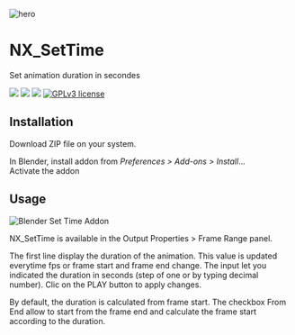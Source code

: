 ![hero](https://user-images.githubusercontent.com/54265936/200984154-bede20b3-6a6d-43ce-a0ba-d354c0df6892.png)


# NX_SetTime
Set animation duration in secondes

<img src="https://img.shields.io/badge/Blender-2.8.0-green" /> <img src="https://img.shields.io/badge/Python-3.10-blue" /> <img src="https://img.shields.io/badge/Addon-1.0.0.Stable-orange" /> 
[![GPLv3 license](https://img.shields.io/badge/License-GPLv3-blue.svg)](http://perso.crans.org/besson/LICENSE.html)

## Installation
Download ZIP file on your system.

In Blender, install addon from _Preferences > Add-ons > Install_...  
Activate the addon

## Usage

![Blender Set Time Addon](https://user-images.githubusercontent.com/54265936/200986499-0f968430-6718-4334-a7c8-dd43d60e391a.png)

NX_SetTime is available in the Output Properties > Frame Range panel.

The first line display the duration of the animation. This value is updated everytime fps or frame start and frame end change. 
The input let you indicated the duration in seconds (step of one or by typing decimal number). Clic on the PLAY button to apply changes.

By default, the duration is calculated from frame start. The checkbox From End allow to start from the frame end and calculate the frame start according to the duration.
